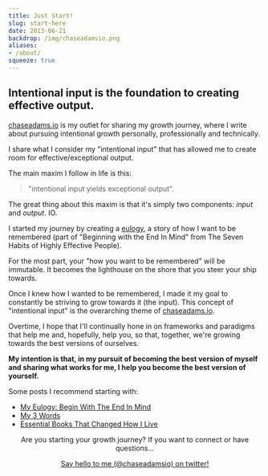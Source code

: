 ```yaml
---
title: Just Start!
slug: start-here
date: 2013-06-21
backdrop: /img/chaseadamsio.png
aliases: 
- /about/
squeeze: true
---
```


## Intentional input is the foundation to creating effective output.

[chaseadams.io][] is my outlet for sharing my growth journey, where I write about pursuing intentional growth personally, professionally and technically.

I share what I consider my "intentional input" that has allowed me to create room for effective/exceptional output.

The main maxim I follow in life is this:

> "intentional input yields exceptional output". 

The great thing about this maxim is that it's simply two components: _input_ and _output_. IO.

I started my journey by creating a [eulogy][], a story of how I want to be remembered (part of "Beginning with the End In Mind" from The Seven Habits of Highly Effective People). 

For the most part, your "how you want to be remembered" will be immutable. It becomes the lighthouse on the shore that you steer your ship towards.

Once I knew how I wanted to be remembered, I made it my goal to constantly be striving to grow towards it (the input). This concept of "intentional input" is the overarching theme of [chaseadams.io][]. 

Overtime, I hope that I'll continually hone in on frameworks and paradigms that help me and, hopefully, help you, so that, together, we're growing towards the best versions of ourselves.

**My intention is that, in my pursuit of becoming the best version of myself and sharing what works for me, I help you become the best version of yourself.**

Some posts I recommend starting with:

- [My Eulogy: Begin With The End In Mind](/2013/10/my-eulogy)
- [My 3 Words](/my-3-words-2016/)
- [Essential Books That Changed How I Live](/essential-books)

<p style="text-align:center">
  Are you starting your growth journey? If you want to connect or have questions...
</p>

<p style="text-align:center">
  <a class="btn cta" href="https://twitter.com/chaseadamsio">Say hello to me (@chaseadamsio) on twitter!</a>
</p>

[chaseadams.io]: http://chaseadams.io
[eulogy]: /2013/10/my-eulogy

